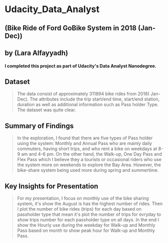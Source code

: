 # Udacity_Data_Analyst

## (Bike Ride of Ford GoBike System in 2018 (Jan-Dec))

## by (Lara Alfayyadh)
#### I completed this project as part of Udacity's Data Analyst Nanodegree.

## Dataset

> The data consist of approximately 311894 bike rides from 2018( Jan-Dec). The attributes include the trip start/end time, start/end station, duration as well as additional information such as Pass holder Type. The dataset was quite clear.

## Summary of Findings

> In the exploration, I found that there are five types of Pass holder  using the system: Monthly and Annual Pass who are mainly daily commuters, having short trips, and who rent a bike on weekdays at 8-9 am and 4-6 pm. On the other hand, the Walk-up, One Day Pass and Flex Pass which I believe they a tourists or occasional riders who use the system more on weekends to explore the Bay Area. However, the bike-share system being used more during spring and summertime.

## Key Insights for Presentation

> For my presentation, I focus on monthly use of the bike sharing system, it's show the August is has the highest number of rides. 
Then I plot the number of bike rides (trips) for each day based on passholder type that mean it's plot the number of trips for evryday to show trips number for each passholder type on all days. 
In the end I show the Hourly use during the weekday for Walk-up and Monthly Pass based on month to show peak hour for Walk-up and  Monthly Pass.